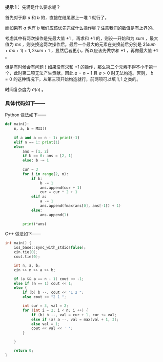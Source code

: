**提示 1：** 先满足什么要求呢？

首先对于非 $a$ 和 $b$ 的，直接在结尾塞上一堆 $1$ 就行了。

而如果有 $a$ 也有 $b$ 我们应该优先完成什么操作呢？注意我们的数值是有上界的。

考虑其中有两次操作是先最大值 $+1$ ，再求和 $+1$ 的，则设一开始和为 $sum$ ，最大值为 $mx$ ，则交换这两次操作后，最后一个最大的元素在交换前后分别是 $2(sum+mx+1)+1, 2sum+1$ ，显然后者更小，所以应该先做求和 $+1$ ，再做最大值 $+1$ 。

但是有时候会有问题！如果没有求和 $+1$ 的操作，那么第二个元素不得不小于第一个，此时第二项无法产生贡献。因此 $a=n-1$ 且 $a\gt 0$ 时无法构造。否则， $b=0$ 的这种情况下，从第三项开始构造就行，前两项可以填 $1,1$ 之类的。

时间复杂度为 $\mathcal{O}(n)$ 。

### 具体代码如下——

Python 做法如下——

```Python []
def main():
    n, a, b = MII()
    
    if a and a == n - 1: print(-1)
    elif n == 1: print(1)
    else:
        ans = [1, 2]
        if b == 0: ans = [2, 1]
        else: b -= 1
        
        cur = 3
        for i in range(2, n):
            if b:
                b -= 1
                ans.append(cur + 1)
                cur = cur * 2 + 1
            elif a:
                a -= 1
                ans.append(fmax(ans[0], ans[-1]) + 1)
            else:
                ans.append(1)
        
        print(*ans)
```

C++ 做法如下——

```cpp []
int main() {
    ios_base::sync_with_stdio(false);
    cin.tie(0);
    cout.tie(0);

    int n, a, b;
    cin >> n >> a >> b;

    if (a && a == n - 1) cout << -1;
    else if (n == 1) cout << 1;
    else {
        if (b) b --, cout << "1 2 ";
        else cout << "2 1 ";

        int cur = 3, val = 2;
        for (int i = 2; i < n; i ++) {
            if (b) b --, val = cur + 1, cur += val;
            else if (a) a --, val = max(val + 1, 3);
            else val = 1;
            cout << val << ' ';
        }

    }

    return 0;
}
```